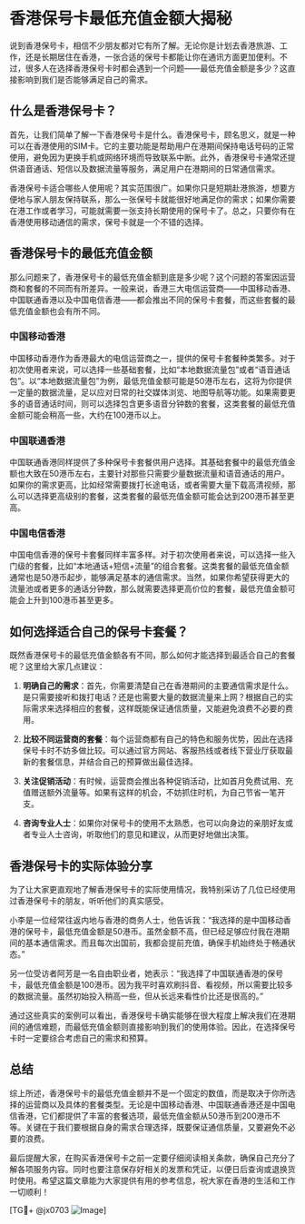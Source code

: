 # 香港保号卡最低充值金额大揭秘

说到香港保号卡，相信不少朋友都对它有所了解。无论你是计划去香港旅游、工作，还是长期居住在香港，一张合适的保号卡都能让你在通讯方面更加便利。不过，很多人在选择香港保号卡时都会遇到一个问题——最低充值金额是多少？这直接影响到我们是否能够满足自己的需求。

## 什么是香港保号卡？

首先，让我们简单了解一下香港保号卡是什么。香港保号卡，顾名思义，就是一种可以在香港使用的SIM卡。它的主要功能是帮助用户在港期间保持电话号码的正常使用，避免因为更换手机或网络环境而导致联系中断。此外，香港保号卡通常还提供语音通话、短信以及数据流量等服务，满足用户在港期间的日常通信需求。

香港保号卡适合哪些人使用呢？其实范围很广。如果你只是短期赴港旅游，想要方便地与家人朋友保持联系，那么一张保号卡就能很好地满足你的需求；如果你需要在港工作或者学习，可能就需要一张支持长期使用的保号卡了。总之，只要你有在香港使用移动通信的需求，保号卡就是一个不错的选择。

## 香港保号卡的最低充值金额

那么问题来了，香港保号卡的最低充值金额到底是多少呢？这个问题的答案因运营商和套餐的不同而有所差异。一般来说，香港三大电信运营商——中国移动香港、中国联通香港以及中国电信香港——都会推出不同的保号卡套餐，而这些套餐的最低充值金额也会有所不同。

### 中国移动香港

中国移动香港作为香港最大的电信运营商之一，提供的保号卡套餐种类繁多。对于初次使用者来说，可以选择一些基础套餐，比如“本地数据流量包”或者“语音通话包”。以“本地数据流量包”为例，最低充值金额可能是50港币左右，这将为你提供一定量的数据流量，足以应对日常的社交媒体浏览、地图导航等功能。如果需要更多的语音通话时间，则可以选择包含更多语音分钟数的套餐，这类套餐的最低充值金额可能会稍高一些，大约在100港币以上。

### 中国联通香港

中国联通香港同样提供了多种保号卡套餐供用户选择。其基础套餐中的最低充值金额也大致在50港币左右，主要针对那些只需要少量数据流量和语音通话的用户。如果你的需求更高，比如经常需要拨打长途电话，或者需要大量下载高清视频，那么可以选择更高级别的套餐，这类套餐的最低充值金额可能会达到200港币甚至更高。

### 中国电信香港

中国电信香港的保号卡套餐同样丰富多样。对于初次使用者来说，可以选择一些入门级的套餐，比如“本地通话+短信+流量”的组合套餐。这类套餐的最低充值金额通常也是50港币起步，能够满足基本的通信需求。当然，如果你希望获得更大的流量池或者更多的通话分钟数，那么就需要选择更高价位的套餐，最低充值金额可能会上升到100港币甚至更多。

## 如何选择适合自己的保号卡套餐？

既然香港保号卡的最低充值金额各有不同，那么如何才能选择到最适合自己的套餐呢？这里给大家几点建议：

1. **明确自己的需求**：首先，你需要清楚自己在香港期间的主要通信需求是什么。是只需要接听和拨打电话？还是也需要大量的数据流量来上网？根据自己的实际需求来选择相应的套餐，这样既能保证通信质量，又能避免浪费不必要的费用。

2. **比较不同运营商的套餐**：每个运营商都有自己的特色和服务优势，因此在选择保号卡时不妨多做比较。可以通过官方网站、客服热线或者线下营业厅获取最新的套餐信息，并结合自己的预算做出最佳选择。

3. **关注促销活动**：有时候，运营商会推出各种促销活动，比如首月免费试用、充值赠送额外流量等。如果有这样的机会，不妨抓住时机，为自己节省一笔开支。

4. **咨询专业人士**：如果你对保号卡的使用不太熟悉，也可以向身边的亲朋好友或者专业人士咨询，听取他们的意见和建议，从而更好地做出决策。

## 香港保号卡的实际体验分享

为了让大家更直观地了解香港保号卡的实际使用情况，我特别采访了几位已经使用过香港保号卡的朋友，听听他们的真实感受。

小李是一位经常往返内地与香港的商务人士，他告诉我：“我选择的是中国移动香港的保号卡，最低充值金额是50港币。虽然金额不高，但已经足够应付我在港期间的基本通信需求。而且每次出国前，我都会提前充值，确保手机始终处于畅通状态。”

另一位受访者阿芳是一名自由职业者，她表示：“我选择了中国联通香港的保号卡，最低充值金额是100港币。因为我平时喜欢刷抖音、看视频，所以需要比较多的数据流量。虽然初始投入稍高一些，但从长远来看性价比还是很高的。”

通过这些真实的案例可以看出，香港保号卡确实能够在很大程度上解决我们在港期间的通信难题，而最低充值金额则直接影响到我们的使用体验。因此，在选择保号卡时一定要综合考虑自己的需求和预算。

## 总结

综上所述，香港保号卡的最低充值金额并不是一个固定的数值，而是取决于你所选择的运营商以及具体的套餐类型。无论是中国移动香港、中国联通香港还是中国电信香港，它们都提供了丰富的套餐选项，最低充值金额从50港币到200港币不等。关键在于我们要根据自身的需求合理选择，既要保证通信质量，又要避免不必要的浪费。

最后提醒大家，在购买香港保号卡之前一定要仔细阅读相关条款，确保自己充分了解各项服务内容。同时也要注意保存好相关的发票和凭证，以便日后查询或退换货时使用。希望这篇文章能为大家提供有用的参考信息，祝大家在香港的生活和工作一切顺利！

[TG💪+ @jx0703 ![Image](https://github.com/user-attachments/assets/dbca1d08-cadb-493c-b0ec-ad6f7a83f270)]